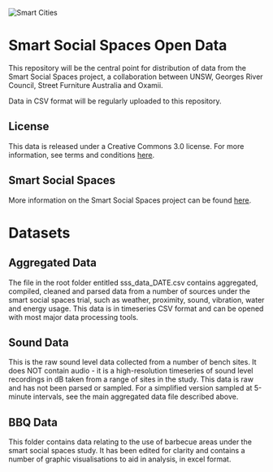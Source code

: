 ![Smart Cities](https://user-images.githubusercontent.com/7201209/66698042-cfeea680-ed19-11e9-963b-e2ae7396bfe5.png)

# Smart Social Spaces Open Data

This repository will be the central point for distribution of data from the Smart Social Spaces project, a collaboration between UNSW, Georges River Council, Street Furniture Australia and Oxamii.

Data in CSV format will be regularly uploaded to this repository. 

## License
This data is released under a Creative Commons 3.0 license. For more information, see terms and conditions [here](https://creativecommons.org/licenses/by/3.0/au/). 

## Smart Social Spaces
More information on the Smart Social Spaces project can be found [here](https://cityfutures.be.unsw.edu.au/research/projects/smart-social-spaces-smart-street-furniture-supporting-social-health/).

# Datasets

## Aggregated Data
The file in the root folder entitled sss_data_DATE.csv contains aggregated, compiled, cleaned and parsed data from a number of sources under the smart social spaces trial, such as weather, proximity, sound, vibration, water and energy usage. This data is in timeseries CSV format and can be opened with most major data processing tools. 

## Sound Data
This is the raw sound level data collected from a number of bench sites. It does NOT contain audio - it is a high-resolution timeseries of sound level recordings in dB taken from a range of sites in the study. This data is raw and has not been parsed or sampled. For a simplified version sampled at 5-minute intervals, see the main aggregated data file described above. 

## BBQ Data
This folder contains data relating to the use of barbecue areas under the smart social spaces study. It has been edited for clarity and contains a number of graphic visualisations to aid in analysis, in excel format.